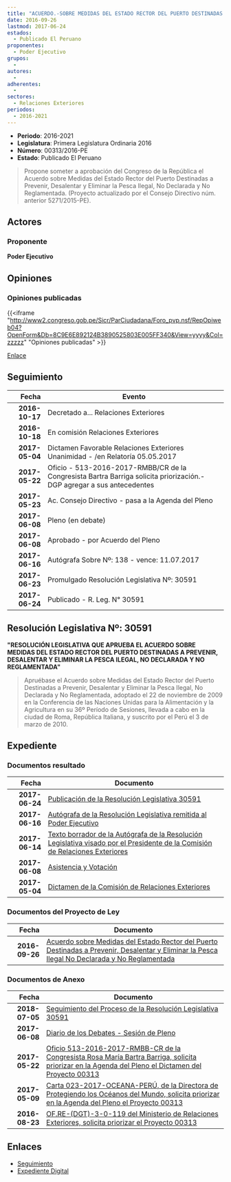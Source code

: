 ```yaml
---
title: "ACUERDO.-SOBRE MEDIDAS DEL ESTADO RECTOR DEL PUERTO DESTINADAS A PREVENIR, DESALENTAR Y ELIMINAR LA PESCA ILEGAL, NO DECLARADA Y NO REGLAMENTADA"
date: 2016-09-26
lastmod: 2017-06-24
estados: 
  - Publicado El Peruano
proponentes: 
  - Poder Ejecutivo
grupos: 
  - 
autores: 
  - 
adherentes: 
  - 
sectores: 
  - Relaciones Exteriores
periodos: 
  - 2016-2021
---
```


- **Periodo**: 2016-2021
- **Legislatura**: Primera Legislatura Ordinaria 2016
- **Número**: 00313/2016-PE
- **Estado**: Publicado El Peruano

> Propone someter a aprobación del Congreso de la República el Acuerdo sobre Medidas del Estado Rector del Puerto Destinadas a Prevenir, Desalentar y Eliminar la Pesca Ilegal, No Declarada y No Reglamentada. (Proyecto actualizado por el Consejo Directivo núm. anterior 5271/2015-PE).


## Actores

### Proponente

**Poder Ejecutivo**


## Opiniones

### Opiniones publicadas

{{<iframe "http://www2.congreso.gob.pe/Sicr/ParCiudadana/Foro_pvp.nsf/RepOpiweb04?OpenForm&Db=8C9E6E892124B3890525803E005FF340&View=yyyy&Col=zzzzz" "Opiniones publicadas" >}}

[Enlace](http://www2.congreso.gob.pe/Sicr/ParCiudadana/Foro_pvp.nsf/RepOpiweb04?OpenForm&Db=8C9E6E892124B3890525803E005FF340&View=yyyy&Col=zzzzz)

## Seguimiento

| Fecha | Evento |
|------:|--------|
| **2016-10-17** | Decretado a... Relaciones Exteriores|
| **2016-10-18** | En comisión Relaciones Exteriores|
| **2017-05-04** | Dictamen Favorable Relaciones Exteriores Unanimidad - /en Relatoría 05.05.2017|
| **2017-05-22** | Oficio - 513-2016-2017-RMBB/CR de la Congresista Bartra Barriga solicita priorización.- DGP agregar a sus antecedentes|
| **2017-05-23** | Ac. Consejo Directivo - pasa a la Agenda del Pleno|
| **2017-06-08** | Pleno (en debate)|
| **2017-06-08** | Aprobado - por Acuerdo del Pleno|
| **2017-06-16** | Autógrafa Sobre Nº: 138 - vence: 11.07.2017|
| **2017-06-23** | Promulgado Resolución Legislativa Nº: 30591|
| **2017-06-24** | Publicado - R. Leg. N° 30591|

## Resolución Legislativa Nº: 30591

**"RESOLUCIÓN LEGISLATIVA QUE APRUEBA EL ACUERDO SOBRE MEDIDAS DEL ESTADO RECTOR DEL PUERTO DESTINADAS A PREVENIR, DESALENTAR Y ELIMINAR LA PESCA ILEGAL, NO DECLARADA Y NO REGLAMENTADA"**

> Apruébase el Acuerdo sobre Medidas del Estado Rector del Puerto Destinadas a Prevenir, Desalentar y Eliminar la Pesca Ilegal, No Declarada y No Reglamentada, adoptado el 22 de noviembre de 2009 en la Conferencia de las Naciones Unidas para la Alimentación y la Agricultura en su 36º Período de Sesiones, llevada a cabo en la ciudad de Roma, República Italiana, y suscrito por el Perú el 3 de marzo de 2010.


## Expediente


### Documentos resultado

| Fecha | Documento |
|------:|--------|
| **2017-06-24** | [Publicación de la Resolución Legislativa 30591](http://www.leyes.congreso.gob.pe/Documentos/2016_2021/ADLP/Normas_Legales/30591-RLG.pdf) |
| **2017-06-16** | [Autógrafa de la Resolución Legislativa remitida al Poder Ejecutivo](http://www.leyes.congreso.gob.pe/Documentos/2016_2021/Autografas/Ley_y_de_Resolucion_Legislativa/AU0031320170616.pdf) |
| **2017-06-14** | [Texto borrador de la Autógrafa de la Resolución Legislativa visado por el Presidente de la Comisión de Relaciones Exteriores](http://www.leyes.congreso.gob.pe/Documentos/2016_2021/Texto_Borrador_de_Autografa/BAU0031320170615.pdf) |
| **2017-06-08** | [Asistencia y Votación](http://www.leyes.congreso.gob.pe/Documentos/2016_2021/Asistencia_y_Votacion/Proyectos_de_Ley/AV0031320170608..pdf) |
| **2017-05-04** | [Dictamen de la Comisión de Relaciones Exteriores](http://www.leyes.congreso.gob.pe/Documentos/2016_2021/Dictamenes/Proyectos_de_Ley/00313DC20MAY20170504..PDF) |

### Documentos del Proyecto de Ley

| Fecha | Documento |
|------:|--------|
| **2016-09-26** | [Acuerdo sobre Medidas del Estado Rector del Puerto Destinadas a Prevenir, Desalentar y Eliminar la Pesca Ilegal No Declarada y No Reglamentada](http://www.leyes.congreso.gob.pe/Documentos/2016_2021/Proyectos_de_Ley_y_de_Resoluciones_Legislativas/PL0031320160926..pdf) |

### Documentos de Anexo

| Fecha | Documento |
|------:|--------|
| **2018-07-05** | [Seguimiento del Proceso de la Resolución Legislativa 30591](http://www.leyes.congreso.gob.pe/Documentos/2016_2021/Seguimiento_de_Proyectos_de_Ley/00313PL20180705.pdf) |
| **2017-06-08** | [Diario de los Debates - Sesión de Pleno](http://www.leyes.congreso.gob.pe/Documentos/2016_2021/ADLP/Diario_Debates/30591_DD.pdf) |
| **2017-05-22** | [Oficio 513-2016-2017-RMBB-CR de la Congresista Rosa María Bartra Barriga, solicita priorizar en la Agenda del Pleno el Dictamen del Proyecto 00313](http://www.leyes.congreso.gob.pe/Documentos/2016_2021/Oficios/Congresistas/OFICIO-513-2016-2017-RMBB-CR.pdf) |
| **2017-05-09** | [Carta 023-2017-OCEANA-PERÚ, de la Directora de Protegiendo los Océanos del Mundo, solicita priorizar en la Agenda del Pleno el Proyecto 00313](http://www.leyes.congreso.gob.pe/Documentos/2016_2021/Oficios/Otras_Instituciones/CARTA-023-2017-OCEANA-PERU.pdf) |
| **2016-08-23** | [OF.RE-(DGT)-3-0-119 del Ministerio de Relaciones Exteriores, solicita priorizar el Proyecto 00313](http://www.leyes.congreso.gob.pe/Documentos/2016_2021/Oficios/Otras_Instituciones/OF.RE-(DGT)-3-0-119.pdf) |

## Enlaces 

- [Seguimiento](http://www2.congreso.gob.pe/Sicr/TraDocEstProc/CLProLey2016.nsf/f7fff46988ca05b1052578e100829cc7/e8386d51c37c9ff90525803b006b793e?OpenDocument)
- [Expediente Digital](http://www2.congreso.gob.pe/Sicr/TraDocEstProc/CLProLey2016.nsf/f7fff46988ca05b1052578e100829cc7/e8386d51c37c9ff90525803b006b793e?OpenDocument&Click=05257FB7005EB655.eb71d0cf91d8294e05256cdf006b5706/$Body/0.1C6C)
